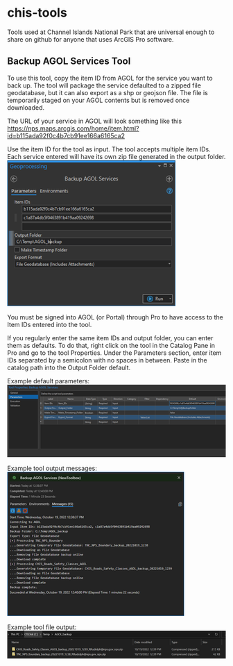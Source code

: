 # chis-tools
Tools used at Channel Islands National Park that are universal enough to share on github for anyone that uses ArcGIS Pro software.


## Backup AGOL Services Tool

To use this tool, copy the item ID from AGOL for the service you want to back up.  The tool will package the service defaulted to a zipped file geodatabase, but it can also export as a shp or geojson file. The file is temporarily staged on your AGOL contents but is removed once downloaded. 

The URL of your service in AGOL will look something like this
https://nps.maps.arcgis.com/home/item.html?id=b115ada92f0c4b7cb91ee166a6165ca2

Use the item ID for the tool as input. The tool accepts multiple item IDs. Each service entered will have its own zip file generated in the output folder. <br>
![Backup Tool Screenshot](img/backup_tool_screenshot.png?raw=true "Backup Tool Screenshot")

You must be signed into AGOL (or Portal) through Pro to have access to the Item IDs entered into the tool. 

If you regularly enter the same item IDs and output folder, you can enter them as defaults.  To do that, right click on the tool in the Catalog Pane in Pro and go to the tool Properties. Under the Parameters section, enter item IDs separated by a semicolon with no spaces in between. Paste in the catalog path into the Output Folder default. <br>

Example default parameters:<br>
![Default params screenshot](img/backup_defaults.png?raw=true "Backup Tool Defaults")

Example tool output messages:<br>
![Messages screenshot](img/backup_output_messages.png?raw=true "Backup Tool Defaults")

Example tool file output:<br>
![File output](img/backup_output_files.png?raw=true "Backup Tool File Output")
